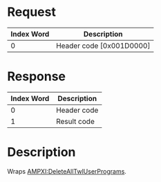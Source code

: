 # Request

| Index Word | Description                |
|------------|----------------------------|
| 0          | Header code \[0x001D0000\] |

# Response

| Index Word | Description |
|------------|-------------|
| 0          | Header code |
| 1          | Result code |

# Description

Wraps
[AMPXI:DeleteAllTwlUserPrograms](AMPXI:DeleteAllTwlUserPrograms "wikilink").